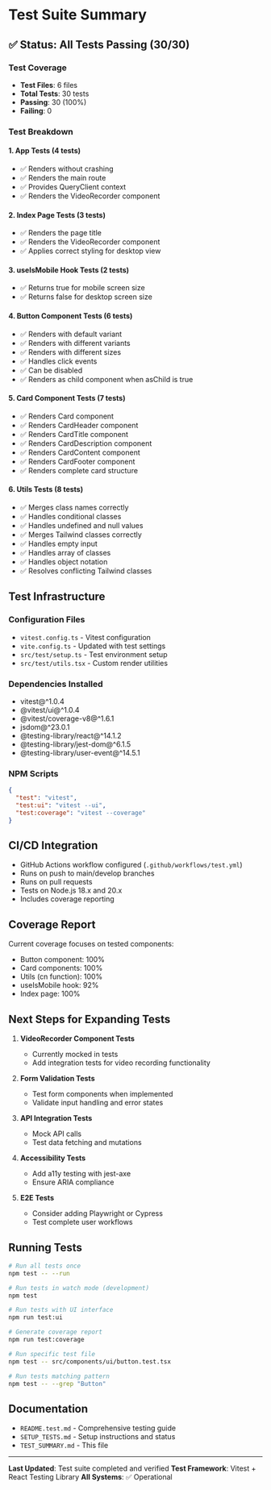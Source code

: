 # Test Suite Summary

## ✅ Status: All Tests Passing (30/30)

### Test Coverage
- **Test Files**: 6 files
- **Total Tests**: 30 tests
- **Passing**: 30 (100%)
- **Failing**: 0

### Test Breakdown

#### 1. App Tests (4 tests)
- ✅ Renders without crashing
- ✅ Renders the main route
- ✅ Provides QueryClient context
- ✅ Renders the VideoRecorder component

#### 2. Index Page Tests (3 tests)
- ✅ Renders the page title
- ✅ Renders the VideoRecorder component
- ✅ Applies correct styling for desktop view

#### 3. useIsMobile Hook Tests (2 tests)
- ✅ Returns true for mobile screen size
- ✅ Returns false for desktop screen size

#### 4. Button Component Tests (6 tests)
- ✅ Renders with default variant
- ✅ Renders with different variants
- ✅ Renders with different sizes
- ✅ Handles click events
- ✅ Can be disabled
- ✅ Renders as child component when asChild is true

#### 5. Card Component Tests (7 tests)
- ✅ Renders Card component
- ✅ Renders CardHeader component
- ✅ Renders CardTitle component
- ✅ Renders CardDescription component
- ✅ Renders CardContent component
- ✅ Renders CardFooter component
- ✅ Renders complete card structure

#### 6. Utils Tests (8 tests)
- ✅ Merges class names correctly
- ✅ Handles conditional classes
- ✅ Handles undefined and null values
- ✅ Merges Tailwind classes correctly
- ✅ Handles empty input
- ✅ Handles array of classes
- ✅ Handles object notation
- ✅ Resolves conflicting Tailwind classes

## Test Infrastructure

### Configuration Files
- `vitest.config.ts` - Vitest configuration
- `vite.config.ts` - Updated with test settings
- `src/test/setup.ts` - Test environment setup
- `src/test/utils.tsx` - Custom render utilities

### Dependencies Installed
- vitest@^1.0.4
- @vitest/ui@^1.0.4
- @vitest/coverage-v8@^1.6.1
- jsdom@^23.0.1
- @testing-library/react@^14.1.2
- @testing-library/jest-dom@^6.1.5
- @testing-library/user-event@^14.5.1

### NPM Scripts
```json
{
  "test": "vitest",
  "test:ui": "vitest --ui",
  "test:coverage": "vitest --coverage"
}
```

## CI/CD Integration
- GitHub Actions workflow configured (`.github/workflows/test.yml`)
- Runs on push to main/develop branches
- Runs on pull requests
- Tests on Node.js 18.x and 20.x
- Includes coverage reporting

## Coverage Report
Current coverage focuses on tested components:
- Button component: 100%
- Card components: 100%
- Utils (cn function): 100%
- useIsMobile hook: 92%
- Index page: 100%

## Next Steps for Expanding Tests

1. **VideoRecorder Component Tests**
   - Currently mocked in tests
   - Add integration tests for video recording functionality

2. **Form Validation Tests**
   - Test form components when implemented
   - Validate input handling and error states

3. **API Integration Tests**
   - Mock API calls
   - Test data fetching and mutations

4. **Accessibility Tests**
   - Add a11y testing with jest-axe
   - Ensure ARIA compliance

5. **E2E Tests**
   - Consider adding Playwright or Cypress
   - Test complete user workflows

## Running Tests

```bash
# Run all tests once
npm test -- --run

# Run tests in watch mode (development)
npm test

# Run tests with UI interface
npm run test:ui

# Generate coverage report
npm run test:coverage

# Run specific test file
npm test -- src/components/ui/button.test.tsx

# Run tests matching pattern
npm test -- --grep "Button"
```

## Documentation
- `README.test.md` - Comprehensive testing guide
- `SETUP_TESTS.md` - Setup instructions and status
- `TEST_SUMMARY.md` - This file

---

**Last Updated**: Test suite completed and verified
**Test Framework**: Vitest + React Testing Library
**All Systems**: ✅ Operational
